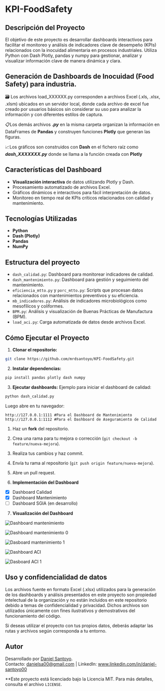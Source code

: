 # KPI-FoodSafety

## Descripción del Proyecto

El objetivo de este proyecto es desarrollar dashboards interactivos para facilitar el monitoreo y análisis de indicadores clave de desempeño (KPIs) relacionados con la inocuidad alimentaria en procesos industriales. Utiliza Python con Dash Plotly, pandas y numpy para gestionar, analizar y visualizar información clave de manera dinámica y clara.

## Generación de Dashboards de Inocuidad (Food Safety) para industria.

🗃️ Los archivos load_XXXXXX.py corresponden a archivos Excel (.xls, .xlsx, .xlsm) ubicados en un servidor local, donde cada archivo de excel fue creado por usuarios básicos sin considerar su uso para analizar la información y con diferentes estilos de captura.

📋Los demás archivos ***.py*** en la misma carpeta organizan la información en DataFrames de **Pandas** y construyen funciones **Plotly** que generan las figuras.

📈Los gráficos son construidos con **Dash** en el fichero raíz como ***dash_XXXXXXX.py*** donde se llama a la función creada con **Plotly**  

## Características del Dashboard
- **Visualización interactiva** de datos utilizando Plotly y Dash.
- Procesamiento automatizado de archivos Excel.
- Gráficos dinámicos e interactivos para fácil interpretación de datos.
- Monitoreo en tiempo real de KPIs críticos relacionados con calidad y mantenimiento.

## Tecnologías Utilizadas

- **Python**
- **Dash (Plotly)**
- **Pandas**
- **NumPy**

## Estructura del proyecto

- `dash_calidad.py`: Dashboard para monitorear indicadores de calidad.
- `dash_mantenimiento.py`: Dashboard para gestión y seguimiento del mantenimiento.
- `eficiencia_mtto.py` y `porc_mtto.py`: Scripts que procesan datos relacionados con mantenimientos preventivos y su eficiencia.
- `mb_indicadores.py`: Análisis de indicadores microbiológicos como mesofílicos y coliformes.
- `BPM.py`: Análisis y visualización de Buenas Prácticas de Manufactura (BPM).
- `load_aci.py`: Carga automatizada de datos desde archivos Excel.

## Cómo Ejecutar el Proyecto
1. **Clonar el repositorio:**
```bash
git clone https://github.com/mrdsantoyo/KPI-FoodSafety.git
```
2. **Instalar dependencias:**
```bash
pip install pandas plotly dash numpy
```
3. **Ejecutar dashboards:**
Ejemplo para iniciar el dashboard de calidad:
```bash
python dash_calidad.py
```
Luego abre en tu navegador:
```
http://127.0.0.1:1111 #Para el Dashboard de Mantenimiento
http://127.0.0.1:1112 #Para el Dashboard de Aseguramiento de Calidad 
```
1. Haz un **fork** del repositorio.
2. Crea una rama para tu mejora o corrección (`git checkout -b feature/nueva-mejora`).
3. Realiza tus cambios y haz commit.
4. Envía tu rama al repositorio (`git push origin feature/nueva-mejora`).
5. Abre un pull request.

6. **Implementación del Dashboard** 
- [x] Dashboard Calidad
- [x] Dashboard Mantenimiento
- [ ] Dashboard SGIA (en desarrollo)

7. **Visualización del Dashboard**

![Dashboard mantenimiento](https://drive.google.com/uc?export=view&id=195cHAswBmxNXgAB0FwbcsXkBlXWbyGfY)

![Dashboard mantenimiento 0](https://drive.google.com/uc?export=view&id=1F5gm9SFGqt4aDOvxRBmjBhMGkGlrvK33)

![Dasboard mantenimiento 1](https://drive.google.com/uc?export=view&id=1C4Oc7Wi6tr4Htgte1B6DcbaCFpl-6KJL)

![Dashboard ACI](https://drive.google.com/uc?export=view&id=1SXdj0kxvZitSCu6T8VxdHK-bU2F0TEVl)

![Dasboard ACI 1](https://drive.google.com/uc?export=view&id=1jWAmZz-z4x8tPiiXpUIbxWNpr1xMmVxX)

## Uso y confidencialidad de datos
Los archivos fuente en formato Excel (.xlsx) utilizados para la generación de los dashboards y análisis presentados en este proyecto son propiedad intelectual de la organización y no están incluidos en este repositorio debido a temas de confidencialidad y privacidad. Dichos archivos son utilizados únicamente con fines ilustrativos y demostrativos del funcionamiento del código.

Si deseas utilizar el proyecto con tus propios datos, deberás adaptar las rutas y archivos según corresponda a tu entorno.

## Autor
Desarrollado por [Daniel Santoyo](https://github.com/mrdsantoyo).  
Contacto: danielsa00@gmail.com | LinkedIn: www.linkedin.com/in/daniel-santoyo00

**Este proyecto está licenciado bajo la Licencia MIT. Para más detalles, consulta el archivo `LICENSE`.

